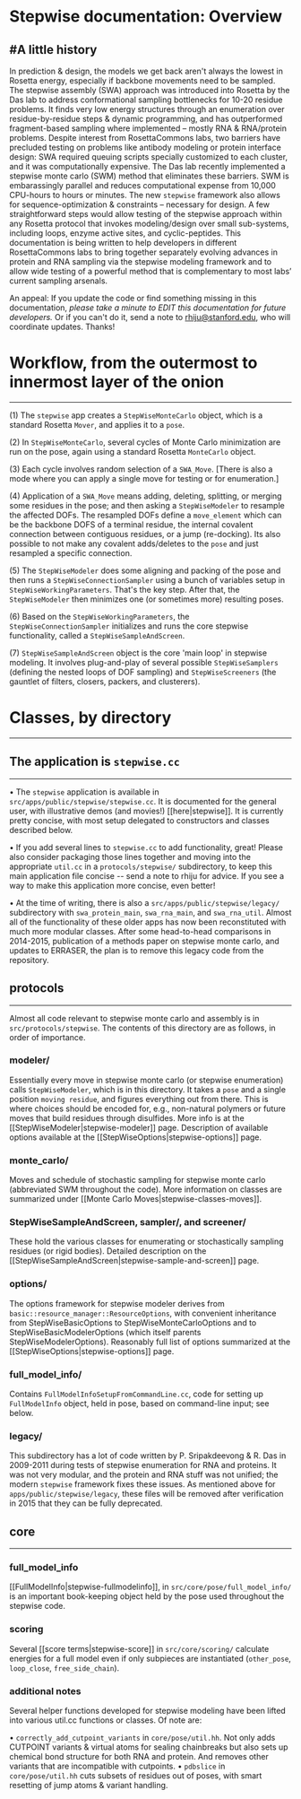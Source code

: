# Stepwise documentation: Overview
#A little history
-----------------
In prediction & design, the models we get back aren't always the lowest in Rosetta energy, especially if backbone movements need to be sampled. The stepwise assembly (SWA) approach was introduced into Rosetta by the Das lab to address conformational sampling bottlenecks for 10-20 residue problems. It finds very low energy structures through an enumeration over residue-by-residue steps & dynamic programming, and has outperformed fragment-based sampling where implemented – mostly RNA & RNA/protein problems. Despite interest from RosettaCommons labs, two barriers have precluded testing on problems like antibody modeling or protein interface design: SWA required queuing scripts specially customized to each cluster, and it was computationally expensive. The Das lab recently implemented a stepwise monte carlo (SWM) method that eliminates these barriers. SWM is embarassingly parallel and reduces computational expense from 10,000 CPU-hours to hours or minutes. The new `stepwise` framework also allows for sequence-optimization & constraints – necessary for design. A few straightforward steps would allow testing of the stepwise approach within any Rosetta protocol that invokes modeling/design over small sub-systems, including loops, enzyme active sites, and cyclic-peptides. This documentation is being written to help developers in different RosettaCommons labs to bring together separately evolving advances in protein and RNA sampling via the stepwise modeling framework and to allow wide testing of a powerful method that is complementary to most labs’ current sampling arsenals. 

An appeal: If you update the code or find something missing in this documentation, *please take a minute to EDIT this documentation for future developers.* Or if you can't do it, send a note to rhiju@stanford.edu, who will coordinate updates. Thanks!

# Workflow, from the outermost to innermost layer of the onion
--------------------------------------------------------------
(1) The `stepwise` app creates a `StepWiseMonteCarlo` object, which is a standard Rosetta `Mover`, and applies it to a `pose`. 

(2) In `StepWiseMonteCarlo`, several cycles of Monte Carlo minimization are run on the pose, again using a standard Rosetta `MonteCarlo` object. 

(3) Each cycle involves random selection of a `SWA_Move`. [There is also a mode where you can apply a single move for testing or for enumeration.]

(4) Application of a `SWA_Move` means adding, deleting, splitting, or merging some residues in the pose; and then asking a `StepWiseModeler` to resample the affected DOFs. The resampled DOFs define a `move_element` which can be the backbone DOFS of a terminal residue, the internal covalent connection between contiguous residues, or a jump (re-docking). Its also possible to not make any covalent adds/deletes to the `pose` and just resampled a specific connection.

(5) The `StepWiseModeler` does some aligning and packing of the pose and then runs a `StepWiseConnectionSampler` using a bunch of variables setup in `StepWiseWorkingParameters`. That's the key step. After that, the `StepWiseModeler` then minimizes one (or sometimes more) resulting poses.

(6) Based on the `StepWiseWorkingParameters`, the `StepWiseConnectionSampler` initializes and runs the core stepwise functionality, called a `StepWiseSampleAndScreen`.

(7) `StepWiseSampleAndScreen` object is the core 'main loop' in stepwise modeling. It involves plug-and-play of several possible `StepWiseSamplers` (defining the nested loops of DOF sampling) and `StepWiseScreeners` (the gauntlet of filters, closers, packers, and clusterers).

# Classes, by directory
-----------------------
## The application is `stepwise.cc`
-----------------------------------
• The `stepwise` application is available in `src/apps/public/stepwise/stepwise.cc`. It is documented for the general user, with illustrative demos (and movies!) [[here|stepwise]]. It is currently pretty concise, with most setup delegated to constructors and classes described below. 

• If you add several lines to `stepwise.cc` to add functionality, great! Please also consider packaging those lines together and moving into the appropriate `util.cc` in a `protocols/stepwise/` subdirectory, to keep this main application file concise -- send a note to rhiju for advice. If you see a way to make this application more concise, even better!

• At the time of writing, there is also a `src/apps/public/stepwise/legacy/` subdirectory with `swa_protein_main`, `swa_rna_main`, and `swa_rna_util`. Almost all of the functionality of these older apps has now been reconstituted with much more modular classes. After some head-to-head comparisons in 2014-2015, publication of a methods paper on stepwise monte carlo, and updates to ERRASER, the plan is to remove this legacy code from the repository.
 
## protocols
------------
Almost all code relevant to stepwise monte carlo and assembly is in `src/protocols/stepwise`.
The contents of this directory are as follows, in order of importance.

### modeler/
Essentially every move in stepwise monte carlo (or stepwise enumeration) calls `StepWiseModeler`, which is in this directory. It takes a `pose` and a single position `moving residue`, and figures everything out from there. This is where choices should be encoded for, e.g., non-natural polymers or future moves that build residues through disulfides. More info is at the [[StepWiseModeler|stepwise-modeler]] page. Description of available options available at the [[StepWiseOptions|stepwise-options]] page.

### monte_carlo/
Moves and schedule of stochastic sampling for stepwise monte carlo (abbreviated SWM throughout the code). More information on classes are summarized under [[Monte Carlo Moves|stepwise-classes-moves]].

### StepWiseSampleAndScreen, sampler/, and screener/
These hold the various classes for enumerating or stochastically sampling residues (or rigid bodies). Detailed description on the [[StepWiseSampleAndScreen|stepwise-sample-and-screen]] page.

### options/
The options framework for stepwise modeler derives from `basic::resource_manager::ResourceOptions`, with convenient inheritance from StepWiseBasicOptions to StepWiseMonteCarloOptions and to StepWiseBasicModelerOptions (which itself parents StepWiseModelerOptions). Reasonably full list of options summarized at the [[StepWiseOptions|stepwise-options]] page.

### full_model_info/
Contains `FullModelInfoSetupFromCommandLine.cc`, code for setting up `FullModelInfo` object, held in pose, based on command-line input; see below.

### legacy/
This subdirectory has a lot of code written by P. Sripakdeevong & R. Das in 2009-2011 during tests of stepwise enumeration for RNA and proteins. It was not very modular, and the protein and RNA stuff was not unified; the modern `stepwise` framework fixes these issues. As mentioned above for `apps/public/stepwise/legacy`, these files will be removed after verification in 2015 that they can be fully deprecated.

## core
--------------------------------------------
### full_model_info
[[FullModelInfo|stepwise-fullmodelinfo]], in `src/core/pose/full_model_info/` is an important book-keeping object held by the pose used throughout the stepwise code. 

### scoring
Several [[score terms|stepwise-score]] in `src/core/scoring/` calculate energies for a full model even if only subpieces are instantiated (`other_pose`, `loop_close`, `free_side_chain`).

### additional notes 
Several helper functions developed for stepwise modeling have been lifted into various util.cc functions or classes. Of note are:

• `correctly_add_cutpoint_variants` in `core/pose/util.hh`. Not only adds CUTPOINT variants & virtual atoms for sealing chainbreaks but also sets up chemical bond structure for both RNA and protein. And removes other variants that are incompatible with cutpoints.
• `pdbslice` in `core/pose/util.hh` cuts subsets of residues out of poses, with smart resetting of jump atoms & variant handling.
